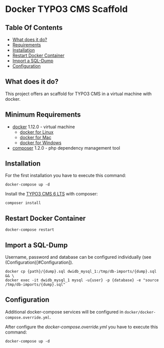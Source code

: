 # Docker TYPO3 CMS Scaffold

## Table Of Contents
- [What does it do?](#What-does-it-do)
- [Requirements](#Requirements)
- [Installation](#Installation)
- [Restart Docker Container](#Restart)
- [Import a SQL-Dump](#Import-SQL-Dump)
- [Configuration](#Configuration)

## <a name="What-does-it-do"></a>What does it do?
This project offers an scaffold for TYPO3 CMS in a virtual machine with docker.

## <a name="Requirements"></a>Minimum Requirements

- [docker](https://www.docker.com) 1.12.0 - virtual machine
    - [docker for Linux](https://docs.docker.com/engine/getstarted/)
    - [docker for Mac](https://docs.docker.com/docker-for-mac/)
    - [docker for Windows](https://docs.docker.com/docker-for-windows/)
- [composer](https://getcomposer.org/) 1.2.0 - php dependency management tool

## <a name="Installation"></a>Installation
For the first installation you have to execute this command:
```
docker-compose up -d
```
Install the [TYPO3 CMS 6 LTS](https://composer.typo3.org/) with composer:
```
composer install
```
## <a name="Restart"></a>Restart Docker Container
```
docker-compose restart
```
## <a name="Import-SQL-Dump"></a>Import a SQL-Dump
Username, password and database can be configured individually (see (Configuration)[#Configuration]).
```
docker cp {path}/{dump}.sql dwidb_mysql_1:/tmp/db-imports/{dump}.sql && \
docker exec -it dwidb_mysql_1 mysql -u{user} -p {database} -e "source /tmp/db-imports/{dump}.sql"
```

## <a name="Configuration"></a>Configuration
Additional docker-compose services will be configured in `docker/docker-compose.override.yml`.

After configure the *docker-compose.override.yml* you have to execute this command:
```
docker-compose up -d
```
